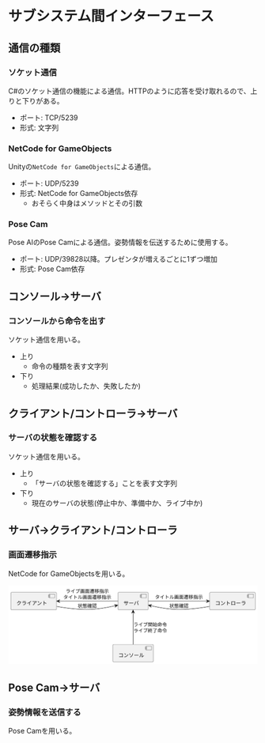 #  サブシステム間インターフェース

## 通信の種類

### ソケット通信

C#のソケット通信の機能による通信。HTTPのように応答を受け取れるので、上りと下りがある。

- ポート: TCP/5239
- 形式: 文字列

### NetCode for GameObjects

Unityの`NetCode for GameObjects`による通信。

- ポート: UDP/5239
- 形式: NetCode for GameObjects依存
  - おそらく中身はメソッドとその引数

### Pose Cam

Pose AIのPose Camによる通信。姿勢情報を伝送するために使用する。

- ポート: UDP/39828以降。プレゼンタが増えるごとに1ずつ増加
- 形式: Pose Cam依存

## コンソール→サーバ

### コンソールから命令を出す

ソケット通信を用いる。

- 上り
  - 命令の種類を表す文字列
- 下り
  - 処理結果(成功したか、失敗したか)

## クライアント/コントローラ→サーバ

### サーバの状態を確認する

ソケット通信を用いる。

- 上り
  - 「サーバの状態を確認する」ことを表す文字列
- 下り
  - 現在のサーバの状態(停止中か、準備中か、ライブ中か)

## サーバ→クライアント/コントローラ

### 画面遷移指示

NetCode for GameObjectsを用いる。

![コミュニケーション図のようなもの](diagrams\export\communications\1_joinLive.svg)

## Pose Cam→サーバ

### 姿勢情報を送信する

Pose Camを用いる。